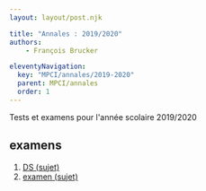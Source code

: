 ```yaml
---
layout: layout/post.njk 

title: "Annales : 2019/2020"
authors:
    - François Brucker

eleventyNavigation:
  key: "MPCI/annales/2019-2020"
  parent: MPCI/annales
  order: 1
---
```


<!-- début résumé -->

Tests et examens pour l'année scolaire 2019/2020

<!-- end résumé -->

## examens

1. [DS (sujet)](./ds.pdf)
2. [examen (sujet)](./mpci_devoir_2019_2020.pdf)
